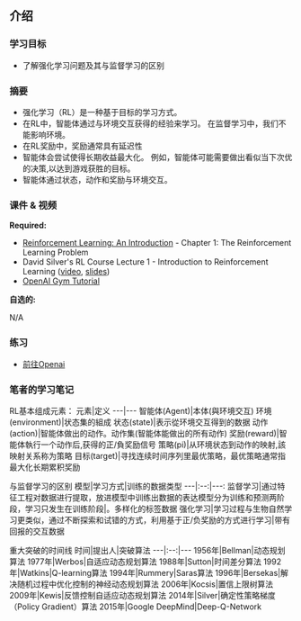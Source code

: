 ## 介绍

### 学习目标

- 了解强化学习问题及其与监督学习的区别

### 摘要
- 强化学习（RL）是一种基于目标的学习方式。
- 在RL中，智能体通过与环境交互获得的经验来学习。 在监督学习中，我们不能影响环境。
- 在RL奖励中，奖励通常具有延迟性
- 智能体会尝试使得长期收益最大化。 例如，智能体可能需要做出看似当下次优的决策,以达到游戏获胜的目标。
- 智能体通过状态，动作和奖励与环境交互。

### 课件 & 视频

**Required:**

- [Reinforcement Learning: An Introduction](http://incompleteideas.net/book/RLbook2018.pdf) - Chapter 1: The Reinforcement Learning Problem
- David Silver's RL Course Lecture 1 - Introduction to Reinforcement Learning ([video](https://www.youtube.com/watch?v=2pWv7GOvuf0), [slides](http://www0.cs.ucl.ac.uk/staff/d.silver/web/Teaching_files/intro_RL.pdf))
- [OpenAI Gym Tutorial](https://gym.openai.com/docs)

**自选的:**

N/A


### 练习

- [前往Openai](https://gym.openai.com/docs)

### 笔者的学习笔记
RL基本组成元素：
元素|定义
---|---
智能体(Agent)|本体(與环境交互)
环境(environment)|状态集的組成
状态(state)|表示從环境交互得到的数据
动作(action)|智能体做出的动作。动作集(智能体能做出的所有动作)
奖励(reward)|智能体執行一个动作后,获得的正/負奖励信号
策略(pi)|从环境状态到动作的映射,該映射关系称为策略
目标(target)|寻找连续时间序列里最优策略，最优策略通常指最大化长期累积奖励

与监督学习的区别
模型|学习方式|训练的数据类型
---|:--:|---:
监督学习|通过特征工程对数据进行提取，放进模型中训练出数据的表达模型分为训练和预测两阶段，学习只发生在训练阶段|。多样化的标签数据
强化学习|学习过程与生物自然学习更类似，通过不断探索和试错的方式，利用基于正/负奖励的方式进行学习|带有回报的交互数据

重大突破的时间线
时间|提出人|突破算法
---|:--:|---
1956年|Bellman|动态规划算法
1977年|Werbos|自适应动态规划算法
1988年|Sutton|时间差分算法
1992年|Watkins|Q-learning算法
1994年|Rummery|Saras算法
1996年|Bersekas|解决随机过程中优化控制的神经动态规划算法
2006年|Kocsis|置信上限树算法
2009年|Kewis|反馈控制自适应动态规划算法
2014年|Silver|确定性策略梯度（Policy Gradient）算法
2015年|Google DeepMind|Deep-Q-Network

